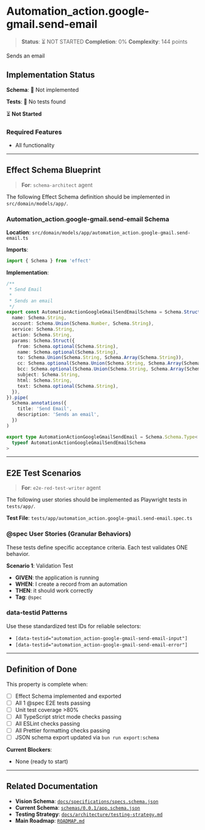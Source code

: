 # Automation_action.google-gmail.send-email

> **Status**: ⏳ NOT STARTED
> **Completion**: 0%
> **Complexity**: 144 points

Sends an email

## Implementation Status

**Schema**: 🔴 Not implemented

**Tests**: 🔴 No tests found

⏳ **Not Started**

### Required Features

- All functionality

---

## Effect Schema Blueprint

> **For**: `schema-architect` agent

The following Effect Schema definition should be implemented in `src/domain/models/app/`.

### Automation_action.google-gmail.send-email Schema

**Location**: `src/domain/models/app/automation_action.google-gmail.send-email.ts`

**Imports**:

```typescript
import { Schema } from 'effect'
```

**Implementation**:

```typescript
/**
 * Send Email
 *
 * Sends an email
 */
export const AutomationActionGoogleGmailSendEmailSchema = Schema.Struct({
  name: Schema.String,
  account: Schema.Union(Schema.Number, Schema.String),
  service: Schema.String,
  action: Schema.String,
  params: Schema.Struct({
    from: Schema.optional(Schema.String),
    name: Schema.optional(Schema.String),
    to: Schema.Union(Schema.String, Schema.Array(Schema.String)),
    cc: Schema.optional(Schema.Union(Schema.String, Schema.Array(Schema.String))),
    bcc: Schema.optional(Schema.Union(Schema.String, Schema.Array(Schema.String))),
    subject: Schema.String,
    html: Schema.String,
    text: Schema.optional(Schema.String),
  }),
}).pipe(
  Schema.annotations({
    title: 'Send Email',
    description: 'Sends an email',
  })
)

export type AutomationActionGoogleGmailSendEmail = Schema.Schema.Type<
  typeof AutomationActionGoogleGmailSendEmailSchema
>
```

---

## E2E Test Scenarios

> **For**: `e2e-red-test-writer` agent

The following user stories should be implemented as Playwright tests in `tests/app/`.

**Test File**: `tests/app/automation_action.google-gmail.send-email.spec.ts`

### @spec User Stories (Granular Behaviors)

These tests define specific acceptance criteria. Each test validates ONE behavior.

**Scenario 1**: Validation Test

- **GIVEN**: the application is running
- **WHEN**: I create a record from an automation
- **THEN**: it should work correctly
- **Tag**: `@spec`

### data-testid Patterns

Use these standardized test IDs for reliable selectors:

- `[data-testid="automation_action-google-gmail-send-email-input"]`
- `[data-testid="automation_action-google-gmail-send-email-error"]`

---

## Definition of Done

This property is complete when:

- [ ] Effect Schema implemented and exported
- [ ] All 1 @spec E2E tests passing
- [ ] Unit test coverage >80%
- [ ] All TypeScript strict mode checks passing
- [ ] All ESLint checks passing
- [ ] All Prettier formatting checks passing
- [ ] JSON schema export updated via `bun run export:schema`

**Current Blockers**:

- None (ready to start)

---

## Related Documentation

- **Vision Schema**: [`docs/specifications/specs.schema.json`](../specs.schema.json)
- **Current Schema**: [`schemas/0.0.1/app.schema.json`](../../schemas/0.0.1/app.schema.json)
- **Testing Strategy**: [`docs/architecture/testing-strategy.md`](../../architecture/testing-strategy.md)
- **Main Roadmap**: [`ROADMAP.md`](../../../ROADMAP.md)
